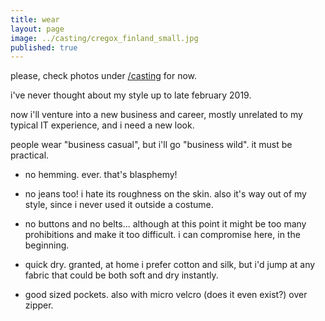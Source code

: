 ```yaml
---
title: wear
layout: page
image: ../casting/cregox_finland_small.jpg
published: true
---
```


please, check photos under [/casting](/casting) for now.

<!-- just a code placeholder ![myself in finland, photo by @guzforster](../casting/cregox_finland_(by_guz).jpg) -->

i've never thought about my style up to late february 2019.

now i'll venture into a new business and career, mostly unrelated to my typical IT experience, and i need a new look.

people wear "business casual", but i'll go "business wild". it must be practical.

- no hemming. ever. that's blasphemy!

- no jeans too! i hate its roughness on the skin. also it's way out of my style, since i never used it outside a costume.

- no buttons and no belts... although at this point it might be too many prohibitions and make it too difficult. i can compromise here, in the beginning.

- quick dry. granted, at home i prefer cotton and silk, but i'd jump at any fabric that could be both soft and dry instantly.

- good sized pockets. also with micro velcro (does it even exist?) over zipper.
